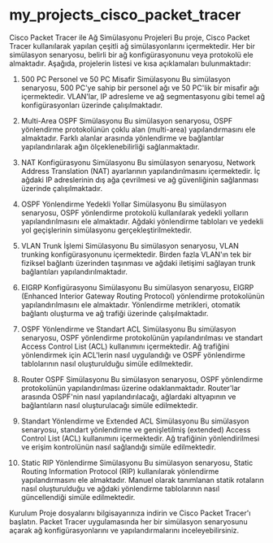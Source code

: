 # my_projects_cisco_packet_tracer
Cisco Packet Tracer ile Ağ Simülasyonu Projeleri
Bu proje, Cisco Packet Tracer kullanılarak yapılan çeşitli ağ simülasyonlarını içermektedir. Her bir simülasyon senaryosu, belirli bir ağ konfigürasyonunu veya protokolü ele almaktadır. Aşağıda, projelerin listesi ve kısa açıklamaları bulunmaktadır:

1. 500 PC Personel ve 50 PC Misafir Simülasyonu
Bu simülasyon senaryosu, 500 PC'ye sahip bir personel ağı ve 50 PC'lik bir misafir ağı içermektedir. VLAN'lar, IP adresleme ve ağ segmentasyonu gibi temel ağ konfigürasyonları üzerinde çalışılmaktadır.

2. Multi-Area OSPF Simülasyonu
Bu simülasyon senaryosu, OSPF yönlendirme protokolünün çoklu alan (multi-area) yapılandırmasını ele almaktadır. Farklı alanlar arasında yönlendirme ve bağlantılar yapılandırılarak ağın ölçeklenebilirliği sağlanmaktadır.

3. NAT Konfigürasyonu Simülasyonu
Bu simülasyon senaryosu, Network Address Translation (NAT) ayarlarının yapılandırılmasını içermektedir. İç ağdaki IP adreslerinin dış ağa çevrilmesi ve ağ güvenliğinin sağlanması üzerinde çalışılmaktadır.

4. OSPF Yönlendirme Yedekli Yollar Simülasyonu
Bu simülasyon senaryosu, OSPF yönlendirme protokolü kullanılarak yedekli yolların yapılandırılmasını ele almaktadır. Ağdaki yönlendirme tabloları ve yedekli yol geçişlerinin simülasyonu gerçekleştirilmektedir.

5. VLAN Trunk İşlemi Simülasyonu
Bu simülasyon senaryosu, VLAN trunking konfigürasyonunu içermektedir. Birden fazla VLAN'ın tek bir fiziksel bağlantı üzerinden taşınması ve ağdaki iletişimi sağlayan trunk bağlantıları yapılandırılmaktadır.

6. EIGRP Konfigürasyonu Simülasyonu
Bu simülasyon senaryosu, EIGRP (Enhanced Interior Gateway Routing Protocol) yönlendirme protokolünün yapılandırılmasını ele almaktadır. Yönlendirme metrikleri, otomatik bağlantı oluşturma ve ağ trafiği üzerinde çalışılmaktadır.

7. OSPF Yönlendirme ve Standart ACL Simülasyonu
Bu simülasyon senaryosu, OSPF yönlendirme protokolünün yapılandırılması ve standart Access Control List (ACL) kullanımını içermektedir. Ağ trafiğini yönlendirmek için ACL'lerin nasıl uygulandığı ve OSPF yönlendirme tablolarının nasıl oluşturulduğu simüle edilmektedir.

8. Router OSPF Simülasyonu
Bu simülasyon senaryosu, OSPF yönlendirme protokolünün yapılandırılması üzerine odaklanmaktadır. Router'lar arasında OSPF'nin nasıl yapılandırılacağı, ağlardaki altyapının ve bağlantıların nasıl oluşturulacağı simüle edilmektedir.

9. Standart Yönlendirme ve Extended ACL Simülasyonu
Bu simülasyon senaryosu, standart yönlendirme ve genişletilmiş (extended) Access Control List (ACL) kullanımını içermektedir. Ağ trafiğinin yönlendirilmesi ve erişim kontrolünün nasıl sağlandığı simüle edilmektedir.

10. Static RIP Yönlendirme Simülasyonu
Bu simülasyon senaryosu, Static Routing Information Protocol (RIP) kullanılarak yönlendirme yapılandırmasını ele almaktadır. Manuel olarak tanımlanan statik rotaların nasıl oluşturulduğu ve ağdaki yönlendirme tablolarının nasıl güncellendiği simüle edilmektedir.

Kurulum
Proje dosyalarını bilgisayarınıza indirin ve Cisco Packet Tracer'ı başlatın. Packet Tracer uygulamasında her bir simülasyon senaryosunu açarak ağ konfigürasyonlarını ve yapılandırmalarını inceleyebilirsiniz.
